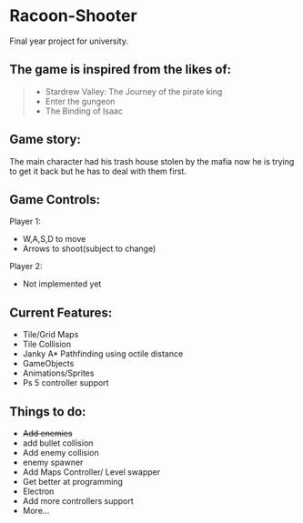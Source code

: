 # Racoon-Shooter

Final year project for university.

## The game is inspired from the likes of:

> - Stardrew Valley: The Journey of the pirate king
> - Enter the gungeon
> - The Binding of Isaac

## Game story:

The main character had his trash house stolen by the mafia now he is trying to get it back but he has to deal with them first.

## Game Controls:

Player 1:

- W,A,S,D to move
- Arrows to shoot(subject to change)

Player 2:

- Not implemented yet

## Current Features:

- Tile/Grid Maps
- Tile Collision
- Janky A\* Pathfinding using octile distance
- GameObjects
- Animations/Sprites
- Ps 5 controller support

## Things to do:

- <s>Add enemies</s>
- add bullet collision
- Add enemy collision
- enemy spawner
- Add Maps Controller/ Level swapper
- Get better at programming
- Electron
- Add more controllers support
- More...
